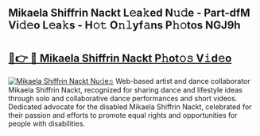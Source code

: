 ## Mikaela Shiffrin Nackt L𝚎a𝚔ed N𝚞𝚍e - Part-dfM Vi𝚍𝚎o L𝚎a𝚔s - H𝚘𝚝 O𝚗𝚕yf𝚊ns P𝚑𝚘tos NGJ9h

# <h2><a href="http://kfc6wko.oniu.top/?m=Mikaela+Shiffrin+Nackt">🔗👉 🔴 Mikaela Shiffrin Nackt P𝚑ot𝚘𝚜 V𝚒d𝚎o</a></h2>

[![Mikaela Shiffrin Nackt Nu𝚍e𝚜](https://i.imgur.com/0qMVB7G.gif)](http://kfc6wko.oniu.top/?m=Mikaela+Shiffrin+Nackt)
Web-based artist and dance collaborator Mikaela Shiffrin Nackt, recognized for sharing dance and lifestyle ideas through solo and collaborative dance performances and short videos. Dedicated advocate for the disabled Mikaela Shiffrin Nackt, celebrated for their passion and efforts to promote equal rights and opportunities for people with disabilities.  
